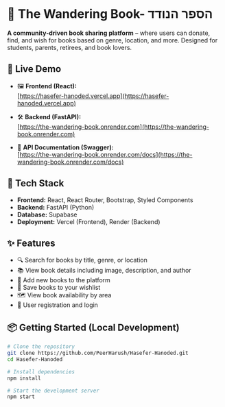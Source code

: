 # 📖 The Wandering Book- הספר הנודד

**A community-driven book sharing platform** –
where users can donate, find, and wish for books based on genre, location, and more. Designed for students, parents, retirees, and book lovers.


## 🚀 Live Demo

- 🖼️ **Frontend (React):**  
  [https://hasefer-hanoded.vercel.app](https://hasefer-hanoded.vercel.app)

- 🛠️ **Backend (FastAPI):**  
  [https://the-wandering-book.onrender.com](https://the-wandering-book.onrender.com)

- 📄 **API Documentation (Swagger):**  
  [https://the-wandering-book.onrender.com/docs](https://the-wandering-book.onrender.com/docs)



## 🧰 Tech Stack

- **Frontend:** React, React Router, Bootstrap, Styled Components
- **Backend:** FastAPI (Python)
- **Database:** Supabase 
- **Deployment:** Vercel (Frontend), Render (Backend)


## ✨ Features

- 🔍 Search for books by title, genre, or location
- 📚 View book details including image, description, and author
- 📝 Add new books to the platform
- 💖 Save books to your wishlist
- 🗺️ View book availability by area
- 👤 User registration and login

## 📦 Getting Started (Local Development)

```bash
# Clone the repository
git clone https://github.com/PeerHarush/Hasefer-Hanoded.git
cd Hasefer-Hanoded

# Install dependencies
npm install

# Start the development server
npm start
